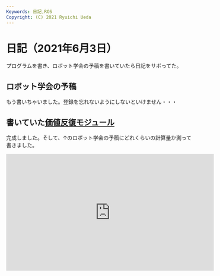 ```yaml
---
Keywords: 日記,ROS
Copyright: (C) 2021 Ryuichi Ueda
---
```


# 日記（2021年6月3日）

プログラムを書き、ロボット学会の予稿を書いていたら日記をサボってた。

## ロボット学会の予稿

もう書いちゃいました。登録を忘れないようにしないといけません・・・

## 書いていた[価値反復モジュール](https://github.com/ryuichiueda/value_iteration)

完成しました。そして、↑のロボット学会の予稿にどれくらいの計算量か測って書きました。

<iframe width="560" height="315" src="https://www.youtube.com/embed/AsjQZ3WDI-Q" title="YouTube video player" frameborder="0" allow="accelerometer; autoplay; clipboard-write; encrypted-media; gyroscope; picture-in-picture" allowfullscreen></iframe>


